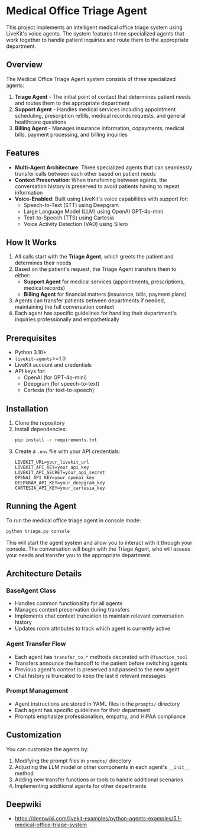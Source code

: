 # Medical Office Triage Agent

This project implements an intelligent medical office triage system using LiveKit's voice agents. The system features three specialized agents that work together to handle patient inquiries and route them to the appropriate department.

## Overview

The Medical Office Triage Agent system consists of three specialized agents:

1. **Triage Agent** - The initial point of contact that determines patient needs and routes them to the appropriate department
2. **Support Agent** - Handles medical services including appointment scheduling, prescription refills, medical records requests, and general healthcare questions
3. **Billing Agent** - Manages insurance information, copayments, medical bills, payment processing, and billing inquiries

## Features

- **Multi-Agent Architecture**: Three specialized agents that can seamlessly transfer calls between each other based on patient needs
- **Context Preservation**: When transferring between agents, the conversation history is preserved to avoid patients having to repeat information
- **Voice-Enabled**: Built using LiveKit's voice capabilities with support for:
  - Speech-to-Text (STT) using Deepgram
  - Large Language Model (LLM) using OpenAI GPT-4o-mini
  - Text-to-Speech (TTS) using Cartesia
  - Voice Activity Detection (VAD) using Silero

## How It Works

1. All calls start with the **Triage Agent**, which greets the patient and determines their needs
2. Based on the patient's request, the Triage Agent transfers them to either:
   - **Support Agent** for medical services (appointments, prescriptions, medical records)
   - **Billing Agent** for financial matters (insurance, bills, payment plans)
3. Agents can transfer patients between departments if needed, maintaining the full conversation context
4. Each agent has specific guidelines for handling their department's inquiries professionally and empathetically

## Prerequisites

- Python 3.10+
- `livekit-agents`>=1.0
- LiveKit account and credentials
- API keys for:
  - OpenAI (for GPT-4o-mini)
  - Deepgram (for speech-to-text)
  - Cartesia (for text-to-speech)

## Installation

1. Clone the repository
2. Install dependencies:
   ```bash
   pip install -r requirements.txt
   ```
3. Create a `.env` file with your API credentials:
   ```
   LIVEKIT_URL=your_livekit_url
   LIVEKIT_API_KEY=your_api_key
   LIVEKIT_API_SECRET=your_api_secret
   OPENAI_API_KEY=your_openai_key
   DEEPGRAM_API_KEY=your_deepgram_key
   CARTESIA_API_KEY=your_cartesia_key
   ```

## Running the Agent

To run the medical office triage agent in console mode:

```bash
python triage.py console
```

This will start the agent system and allow you to interact with it through your console. The conversation will begin with the Triage Agent, who will assess your needs and transfer you to the appropriate department.

## Architecture Details

### BaseAgent Class
- Handles common functionality for all agents
- Manages context preservation during transfers
- Implements chat context truncation to maintain relevant conversation history
- Updates room attributes to track which agent is currently active

### Agent Transfer Flow
- Each agent has `transfer_to_*` methods decorated with `@function_tool`
- Transfers announce the handoff to the patient before switching agents
- Previous agent's context is preserved and passed to the new agent
- Chat history is truncated to keep the last 6 relevant messages

### Prompt Management
- Agent instructions are stored in YAML files in the `prompts/` directory
- Each agent has specific guidelines for their department
- Prompts emphasize professionalism, empathy, and HIPAA compliance

## Customization

You can customize the agents by:
1. Modifying the prompt files in `prompts/` directory
2. Adjusting the LLM model or other components in each agent's `__init__` method
3. Adding new transfer functions or tools to handle additional scenarios
4. Implementing additional agents for other departments

## Deepwiki
- https://deepwiki.com/livekit-examples/python-agents-examples/5.1-medical-office-triage-system